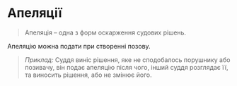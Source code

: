 # Апеляції

>Апеляція – одна з форм оскарження судових рішень.

Апеляцію можна подати при створенні позову.

>_Приклад:_ Суддя виніс рішення, яке не сподобалось порушнику або позивачу, він подає апеляцію після чого, інший суддя розглядає її, та виносить рішення, або не змінює його.